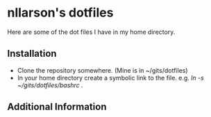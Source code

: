 nllarson's dotfiles
==================

Here are some of the dot files I have in my home directory.

Installation
------------

* Clone the repository somewhere. (Mine is in ~/gits/dotfiles)
* In your home directory create a symbolic link to the file. e.g. _ln -s ~/gits/dotfiles/bashrc ._

Additional Information
----------------------

